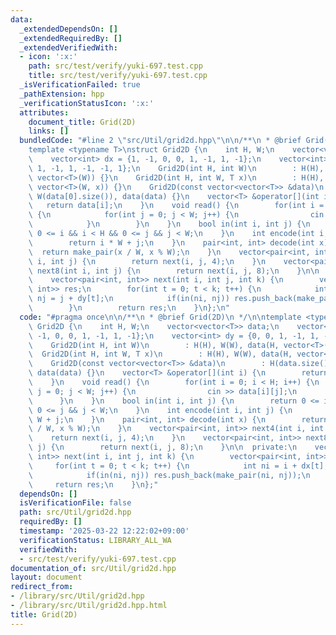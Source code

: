 ```yaml
---
data:
  _extendedDependsOn: []
  _extendedRequiredBy: []
  _extendedVerifiedWith:
  - icon: ':x:'
    path: src/test/verify/yuki-697.test.cpp
    title: src/test/verify/yuki-697.test.cpp
  _isVerificationFailed: true
  _pathExtension: hpp
  _verificationStatusIcon: ':x:'
  attributes:
    document_title: Grid(2D)
    links: []
  bundledCode: "#line 2 \"src/Util/grid2d.hpp\"\n\n/**\n * @brief Grid(2D)\n */\n\n\
    template <typename T>\nstruct Grid2D {\n    int H, W;\n    vector<vector<T>> data;\n\
    \    vector<int> dx = {1, -1, 0, 0, 1, -1, 1, -1};\n    vector<int> dy = {0, 0,\
    \ 1, -1, 1, -1, -1, 1};\n    Grid2D(int H, int W)\n        : H(H), W(W), data(H,\
    \ vector<T>(W)) {}\n    Grid2D(int H, int W, T x)\n        : H(H), W(W), data(H,\
    \ vector<T>(W, x)) {}\n    Grid2D(const vector<vector<T>> &data)\n        : H(data.size()),\
    \ W(data[0].size()), data(data) {}\n    vector<T> &operator[](int i) {\n     \
    \   return data[i];\n    }\n    void read() {\n        for(int i = 0; i < H; i++)\
    \ {\n            for(int j = 0; j < W; j++) {\n                cin >> data[i][j];\n\
    \            }\n        }\n    }\n    bool in(int i, int j) {\n        return\
    \ 0 <= i && i < H && 0 <= j && j < W;\n    }\n    int encode(int i, int j) {\n\
    \        return i * W + j;\n    }\n    pair<int, int> decode(int x) {\n      \
    \  return make_pair(x / W, x % W);\n    }\n    vector<pair<int, int>> next4(int\
    \ i, int j) {\n        return next(i, j, 4);\n    }\n    vector<pair<int, int>>\
    \ next8(int i, int j) {\n        return next(i, j, 8);\n    }\n\n  private:\n\
    \    vector<pair<int, int>> next(int i, int j, int k) {\n        vector<pair<int,\
    \ int>> res;\n        for(int t = 0; t < k; t++) {\n            int ni = i + dx[t],\
    \ nj = j + dy[t];\n            if(in(ni, nj)) res.push_back(make_pair(ni, nj));\n\
    \        }\n        return res;\n    }\n};\n"
  code: "#pragma once\n\n/**\n * @brief Grid(2D)\n */\n\ntemplate <typename T>\nstruct\
    \ Grid2D {\n    int H, W;\n    vector<vector<T>> data;\n    vector<int> dx = {1,\
    \ -1, 0, 0, 1, -1, 1, -1};\n    vector<int> dy = {0, 0, 1, -1, 1, -1, -1, 1};\n\
    \    Grid2D(int H, int W)\n        : H(H), W(W), data(H, vector<T>(W)) {}\n  \
    \  Grid2D(int H, int W, T x)\n        : H(H), W(W), data(H, vector<T>(W, x)) {}\n\
    \    Grid2D(const vector<vector<T>> &data)\n        : H(data.size()), W(data[0].size()),\
    \ data(data) {}\n    vector<T> &operator[](int i) {\n        return data[i];\n\
    \    }\n    void read() {\n        for(int i = 0; i < H; i++) {\n            for(int\
    \ j = 0; j < W; j++) {\n                cin >> data[i][j];\n            }\n  \
    \      }\n    }\n    bool in(int i, int j) {\n        return 0 <= i && i < H &&\
    \ 0 <= j && j < W;\n    }\n    int encode(int i, int j) {\n        return i *\
    \ W + j;\n    }\n    pair<int, int> decode(int x) {\n        return make_pair(x\
    \ / W, x % W);\n    }\n    vector<pair<int, int>> next4(int i, int j) {\n    \
    \    return next(i, j, 4);\n    }\n    vector<pair<int, int>> next8(int i, int\
    \ j) {\n        return next(i, j, 8);\n    }\n\n  private:\n    vector<pair<int,\
    \ int>> next(int i, int j, int k) {\n        vector<pair<int, int>> res;\n   \
    \     for(int t = 0; t < k; t++) {\n            int ni = i + dx[t], nj = j + dy[t];\n\
    \            if(in(ni, nj)) res.push_back(make_pair(ni, nj));\n        }\n   \
    \     return res;\n    }\n};"
  dependsOn: []
  isVerificationFile: false
  path: src/Util/grid2d.hpp
  requiredBy: []
  timestamp: '2025-03-22 12:22:02+09:00'
  verificationStatus: LIBRARY_ALL_WA
  verifiedWith:
  - src/test/verify/yuki-697.test.cpp
documentation_of: src/Util/grid2d.hpp
layout: document
redirect_from:
- /library/src/Util/grid2d.hpp
- /library/src/Util/grid2d.hpp.html
title: Grid(2D)
---
```

